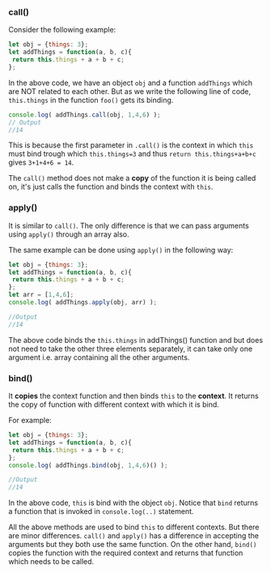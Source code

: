 ### call()

Consider the following example:

```js
let obj = {things: 3};
let addThings = function(a, b, c){
 return this.things + a + b + c;
};
```
In the above code, we have an object `obj` and a function `addThings` which are NOT related to each other.
 But as we write the following line of code, `this.things` in the function `foo()` gets its binding.

```js
console.log( addThings.call(obj, 1,4,6) );      
// Output  
//14
```
This is because the first parameter in `.call()` is the context in which `this` must bind trough which `this.things=3`
 and thus `return this.things+a+b+c` gives `3+1+4+6 = 14`.

The `call()` method does not make a **copy** of the function it is being called on, it's just calls the function
 and binds the context with `this`.

### apply()

It is similar to `call()`. The only difference is that we can pass arguments using `apply()` through an array also.

The same example can be done using `apply()` in the following way:
```js
let obj = {things: 3};
let addThings = function(a, b, c){
 return this.things + a + b + c;
};
let arr = [1,4,6];
console.log( addThings.apply(obj, arr) );

//Output
//14
```
The above code binds the `this.things` in addThings() function and but does not need to take the other three elements separately, it can take only one argument i.e. array containing all the other arguments.

### bind()

It **copies** the context function and then binds `this` to the **context**. It returns the copy of function with different context with which it is bind.

For example:

```js
let obj = {things: 3};
let addThings = function(a, b, c){
 return this.things + a + b + c;
};
console.log( addThings.bind(obj, 1,4,6)() );

//Output
//14
```
In the above code, `this` is bind with the object `obj`. Notice that `bind` returns a function that is invoked in `console.log(..)` statement.

All the above methods are used to bind `this` to different contexts. But there are minor differences. `call()` and `apply()` has a difference in accepting the arguments but they both use the same function. On the other hand, `bind()` copies the function with the required context and returns that function which needs to be called.
